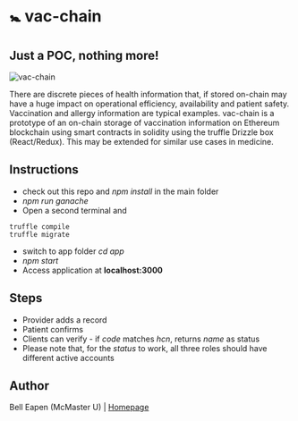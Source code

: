 # :baby_symbol: vac-chain

## Just a POC, nothing more!

![vac-chain](https://raw.github.com/E-Health/vac-chain/develop/notes/vacchain.png)

There are discrete pieces of health information that, if stored on-chain may have a huge impact on operational efficiency, availability and patient safety. Vaccination and allergy information are typical examples.
vac-chain is a prototype of an on-chain storage of vaccination information on Ethereum blockchain using smart contracts in solidity using the truffle Drizzle box (React/Redux). This may be extended for similar use cases in medicine.

## Instructions

* check out this repo and *npm install* in the main folder
* *npm run ganache*
* Open a second terminal and
```
truffle compile
truffle migrate
```
*  switch to app folder *cd app*
* *npm start*
* Access application at **localhost:3000**

## Steps
* Provider adds a record
* Patient confirms
* Clients can verify - if *code* matches *hcn*, returns *name* as status
* Please note that, for the *status* to work, all three roles should have different active accounts
## Author

Bell Eapen (McMaster U) | [Homepage](https://nuchange.ca)
